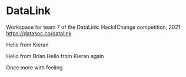 # DataLink
Workspace for team 7 of the DataLink: Hack4Change competition, 2021
https://datasoc.co/datalink

Hello from Kieran

Hello from Brian
Hello from Kieran again

Once more with feeling
